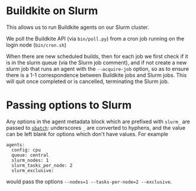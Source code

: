 # Buildkite on Slurm

This allows us to run Buildkite agents on our Slurm cluster.

We poll the Buildkite API (via `bin/poll.py`) from a cron job running on the login node (`bin/cron.sh`)

When there are new scheduled builds, then for each job we first check if it is in the slurm queue (via the Slurm job comment), and if not create a new slurm job that runs an agent with the `--acquire-job` option, so as to ensure there is a 1-1 correspondence between Buildkite jobs and Slurm jobs. This will quit once completed or is cancelled, terminating the Slurm job.


# Passing options to Slurm

Any options in the agent metadata block which are prefixed with `slurm_` are passed to [`sbatch`](https://slurm.schedmd.com/sbatch.html): underscores `_` are converted to hyphens, and the value can be left blank for options which don't have values. For example

```
agents:
  config: cpu
  queue: central
  slurm_nodes: 1
  slurm_tasks_per_node: 2
  slurm_exclusive:
```
would pass the options `--nodes=1 --tasks-per-node=2 --exclusive`.
